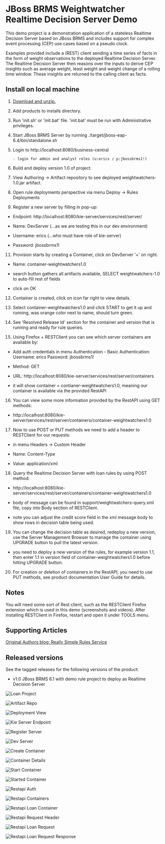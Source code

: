 JBoss BRMS Weightwatcher Realtime Decision Server Demo
======================================================
This demo project is a demonstration application of a stateless Realtime Decision Server based on JBoss BRMS 
and includes support for complex event processing (CEP) use cases based on a pseudo clock.  

Examples provided include a (REST) client sending a time series of facts in the form of weight observations 
to the deployed Realtime Decision Server. The Realtime Decision Server then reasons over the inputs to derive 
CEP insights such as average weight, least weight and weight change of a rolling time window. These insights 
are returned to the calling client as facts.


Install on local machine
------------------------
1. [Download and unzip.](https://github.com/eschabell/brms-weightwatcher-realtime-decicion-server-demo/archive/master.zip)

2. Add products to installs directory.

3. Run 'init.sh' or 'init.bat' file. 'init.bat' must be run with Administrative privileges.

4. Start JBoss BRMS Server by running ./target/jboss-eap-6.4/bin/standalone.sh

5. Login to http://localhost:8080/business-central

    ```
    - login for admin and analyst roles (u:erics / p:jbossbrms1!)
    ```

6. Build and deploy version 1.0 of project.

8. View Authoring -> Artifact repository to see deployed weightwatchers-1.0.jar artifact.

9. Open rule deployments perspective via menu Deploy -> Rules Deployments

10. Register a new server by filling in pop-up:

  - Endpoint: http://localhost:8080/kie-server/services/rest/server/
  
  - Name: DevServer (...as we are testing this in our dev environment)

  - Username: erics (...who must have role of kie-server)

  - Password: jbossbrms1!

11. Provision starts by creating a Container, click on DevServer '+' on right.

  - Name: container-weightwatchers1.0

  - search button gathers all artifacts available, SELECT weightwatchers-1.0 to auto-fill rest of fields

  - click on OK

12. Container is created, click on icon far right to view details.

13. Select container-weightwatchers1.0 and click START to get it up and running, was orange color next to name, should turn green.

14. See 'Resolved Release Id' section for the container and version that is running and ready for rule queries.

15. Using Firefox + RESTClient you can see which server containers are available by:

   - Add auth credentials in menu Authentication - Basic Authentication:  Username: erics    Password: jbossbrms1!

   - Method: GET

   - URL: http://localhost:8080/kie-server/services/rest/server/containers

   - it will show container = contianer-weightwatchers1.0, meaning our container is available via the provided RestAPI 

16. You can view some more information provided by the RestAPI using GET methods:

   - http://localhost:8080/kie-server/services/rest/server/containers/container-weightwatchers1.0

17. Now to use POST or PUT methods we need to add a header to RESTClient for our requests:

   - in menu Headers -> Custom Header

   - Name: Content-Type

   - Value: application/xml

18. Query the Realtime Decision Server with loan rules by using POST method:

   - http://localhost:8080/kie-server/services/rest/server/containers/container-weightwatchers1.0

   - body of message can be found in support/weightwatchers-query.xml file, copy into Body section of RESTClient.

   - note you can adjust the credit score field in the xml message body to show rows in decision table being used.

19. You can change the decision table as desired, redeploy a new version, use the Server Management Browser to manage the container
		using UPGRADE button to pull the latest version.

   - you need to deploy a new version of the rules, for example version 1.1, then enter 1.1 in version field of
     container-weightwatchers1.0 before hitting UPGRADE button.

20. For creation or deletion of containers in the RestAPI, you need to use PUT methods, see product documentation User Guide for
		details.


Notes
-----
You will need some sort of Rest client, such as the RESTClient Firefox extension which is used in this demo (screenshots and
videos). After installing RESTClient in Firefox, restart and open it under TOOLS menu.


Supporting Articles
-------------------
[Original Authors blog: Really Simple Rules Service](http://blog.emergitect.com/2014/12/08/really-simple-rules-service)


Released versions
-----------------
See the tagged releases for the following versions of the product:

- v1.0 JBoss BRMS 6.1 with demo rule project to deploy as Realtime Decision Server

![Loan Project](https://raw.githubusercontent.com/eschabell/brms-weightwatchers-realtime-decision-server-demo/master/docs/demo-images/weightwatchers-prj-overview.png)

![Artifact Repo](https://raw.githubusercontent.com/eschabell/brms-weightwatchers-realtime-decision-server-demo/master/docs/demo-images/artifact-repo-weightwatchers.png)

![Deployment View](https://raw.githubusercontent.com/eschabell/brms-weightwatchers-realtime-decision-server-demo/master/docs/demo-images/clean-rules-deployment-view.png)

![Kie Server Endpoint](https://raw.githubusercontent.com/eschabell/brms-weightwatchers-realtime-decision-server-demo/master/docs/demo-images/kie-server-endpoint.png)

![Register Server](https://raw.githubusercontent.com/eschabell/brms-weightwatchers-realtime-decision-server-demo/master/docs/demo-images/register-dev-server.png)

![Dev Server](https://raw.githubusercontent.com/eschabell/brms-weightwatchers-realtime-decision-server-demo/master/docs/demo-images/dev-server.png)

![Create Container](https://raw.githubusercontent.com/eschabell/brms-weightwatchers-realtime-decision-server-demo/master/docs/demo-images/create-container.png)

![Container Details](https://raw.githubusercontent.com/eschabell/brms-weightwatchers-realtime-decision-server-demo/master/docs/demo-images/container-details.png)

![Start Container](https://raw.githubusercontent.com/eschabell/brms-weightwatchers-realtime-decision-server-demo/master/docs/demo-images/start-container.png)

![Started Container](https://raw.githubusercontent.com/eschabell/brms-weightwatchers-realtime-decision-server-demo/master/docs/demo-images/started-container.png)

![Restapi Auth](https://raw.githubusercontent.com/eschabell/brms-weightwatchers-realtime-decision-server-demo/master/docs/demo-images/restapi-basic-authentication.png)

![Restapi Containers](https://raw.githubusercontent.com/eschabell/brms-weightwatchers-realtime-decision-server-demo/master/docs/demo-images/restapi-containers.png)

![Restapi Loan Container](https://raw.githubusercontent.com/eschabell/brms-weightwatchers-realtime-decision-server-demo/master/docs/demo-images/restapi-container-weightwatcher1.0.png)

![Restapi Request Header](https://raw.githubusercontent.com/eschabell/brms-weightwatchers-realtime-decision-server-demo/master/docs/demo-images/restapi-request-header.png)

![Restapi Loan Request](https://raw.githubusercontent.com/eschabell/brms-weightwatchers-realtime-decision-server-demo/master/docs/demo-images/restapi-weightwatchers-request.png)

![Restapi Loan Request Response](https://raw.githubusercontent.com/eschabell/brms-weightwatchers-realtime-decision-server-demo/master/docs/demo-images/restapi-weightwatchers-request-response.png)

